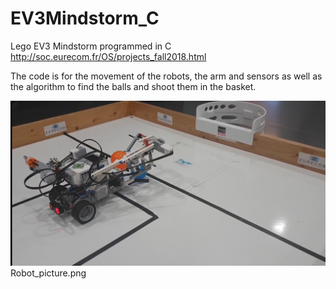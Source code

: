 # EV3Mindstorm_C
Lego EV3 Mindstorm programmed in C 
http://soc.eurecom.fr/OS/projects_fall2018.html

The code is for the movement of the robots, the arm and sensors as well as the algorithm to find the balls and shoot them in the basket.

![Robot](./Robot_picture.png?raw=true)
Robot_picture.png
